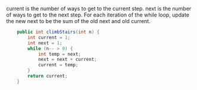 current is the number of ways to get to the current step. next is the number of ways to get to the next step. For each iteration of the while loop, update the new next to be the sum of the old next and old current. 


```java
    public int climbStairs(int n) {
        int current = 1;
        int next = 1;
        while (n-- > 0) {
            int temp = next;
            next = next + current;
            current = temp;
        }
        return current;
    }
```
